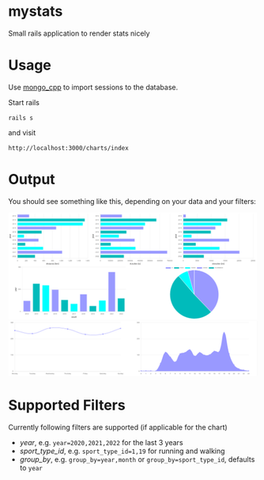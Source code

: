 # mystats
Small rails application to render stats nicely

# Usage

Use [mongo_cpp](https://github.com/TheWudu/mongo_cpp/) to import sessions to the database.

Start rails 

```
rails s
```

and visit

```
http://localhost:3000/charts/index
```

# Output

You should see something like this, depending on your data and your filters:

![stats01](./doc/20220606_stats01.png)
![stats02](./doc/20220606_stats02.png)

# Supported Filters

Currently following filters are supported (if applicable for the chart)

* *year*, e.g. `year=2020,2021,2022` for the last 3 years
* *sport_type_id*, e.g. `sport_type_id=1,19` for running and walking
* *group_by*, e.g. `group_by=year,month` or `group_by=sport_type_id`, defaults to `year`
